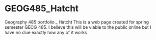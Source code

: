 GEOG485_Hatcht
==============

Geography 485 portfolio _ Hatcht
This is a web page created for spring semester GEOG 485.  I believe this will be viable to the public online but I have no clue exactly how any of it works
